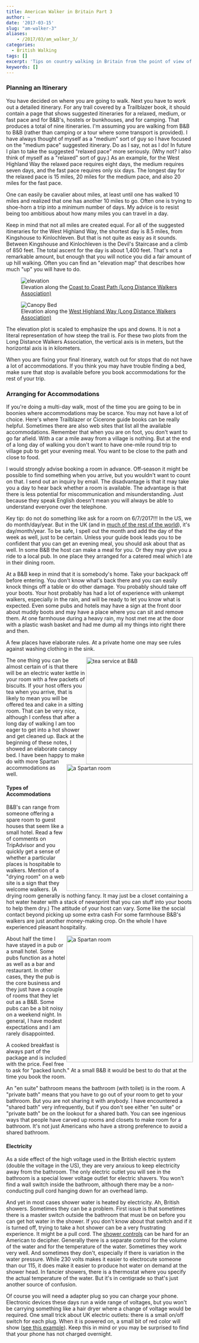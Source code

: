 ```yaml
---
title: American Walker in Britain Part 3
author: ~
date: '2017-03-15'
slug: "am-walker-3"
aliases:
    - /2017/03/am_walker_3/
categories:
  - British Walking
tags: []
excerpt: 'Tips on country walking in Britain from the point of view of an American. The third of three parts.'
keywords: []
---
```


### Planning an Itinerary

You have decided on where you are going to walk. Next you have to work out a detailed itinerary. 
For any trail covered by a Trailblazer book, it should contain a page that shows
suggested itineraries for a relaxed, medium, or fast pace and for B&B's, hostels or bunkhouses, and for camping.
That produces a total of nine itineraries. I'm assuming you
are walking from B&B to B&B (rather than camping  or a tour where some transport is provided).
I have always thought of myself as a "medium" sort of guy so I have focused on the "medium pace" suggested
itinerary. Do as I say, not as I do! In future I plan to take the suggested "relaxed pace" more seriously.
(Why not? I also think of myself as a "relaxed" sort of guy.) As an example, for the West Highland Way the relaxed pace
requires eight days, the medium requires seven days, and the fast pace requires only six days. 
The longest day for the relaxed pace is 15 miles, 20 miles for the medium pace, and also 20 miles for the fast pace.

One can easily be cavalier about miles, at least until one has walked 10 miles and realized that one
has another 10 miles to go. Often one is trying to shoe-horn a trip into a minimum number of days.
My advice is to resist being too ambitious about how many miles you can travel in a day. 

Keep in mind that not all miles are created equal. For all of the suggested itineraries
for the West Highland Way, the shortest day is 8.5 miles, from Kingshouse to Kinlochleven. But that
is not quite as easy as it sounds. Between Kingshouse and Kinlochleven is the Devil's Staircase and
a climb of 850 feet. The total ascent for the day is about 1,400 feet. That's not a remarkable amount,
but enough that you will notice you did a fair amount of up hill walking. Often you can find an
"elevation map" that describes how much "up" you will have to do.
<figure> 
  <img  src="https://www.ldwa.org.uk/ldp/images/TF/87-1-L.png" alt="elevation">
  <figcaption>Elevation along the <a href="https://www.ldwa.org.uk/ldp/members/show_path.php?menu_type=S&path_name=Coast+to+Coast+%28Wainwright%29">Coast to Coast Path (Long Distance Walkers Association)</a> </figcaption>
</figure> 
<figure> 
  <img  src="https://www.ldwa.org.uk/ldp/images/TF/517-1-L.png" alt="Canopy Bed">
  <figcaption>Elevation along the <a href="https://www.ldwa.org.uk/ldp/members/show_path.php?menu_type=S&path_name=West+Highland+Way">West Highland Way (Long Distance Walkers Association)</a> </figcaption>
</figure> 
The elevation plot is scaled to emphasize the ups and downs. It is not a literal representation of how steep the trail is. For these two plots from the Long Distance Walkers Association, the vertical axis is in meters,
but the horizontal axis is in kilometers.

When you are fixing your final itinerary, watch out for stops that do not have a lot
of accommodations. If you think you may have trouble finding a bed,
make sure that stop is available before you book accommodations for the rest of your trip.

### Arranging for Accommodations

If you're doing a multi-day walk, most of the time you are going to be in boonies where accommodations may be scarce. You may not have a lot of choice.
Here's where Trailblazer or Cicerone guide books can be really helpful.
Sometimes there are also web sites that list all the available accommodations.
Remember that when you are on foot, you don't want to go far afield. With a car
a mile away from a village is nothing. But at the end of a long day of walking you don't want to have one-mile round trip to village pub to get your evening meal.
You want to be close to the path and close to food.

I would strongly advise booking a room in advance. Off-season it might be possible
to find something when you arrive, but you wouldn't want to count on that.
I send out an inquiry by email. The disadvantage is that it may take you a
day to hear back whether a room is available. The advantage is that there is
less potential for miscommunication and misunderstanding. Just because they speak
English doesn't mean you will always be able to understand everyone over the
telephone. 

Key tip: do not do something like ask for a room on 6/7/2017!!! In the US, we do month/day/year. But in the UK (and in [much of the rest of the world](https://en.wikipedia.org/wiki/Date_format_by_country)), it's day/month/year. To be safe, I spell out the month and add the day of the week as well, just to be certain. Unless your guide book leads you to be confident that you can get an evening meal, you should ask about that as well. In some B&B the host can make a meal for you. Or they may give you a ride to a local pub. In one
place they arranged for a catered meal which I ate in their dining room.

At a B&B keep in mind that it is somebody's home. Take your backpack off before entering. You don't know what's back there and you can easily knock things off a table or do other damage. You probably should take off your boots. Your host probably has had a lot of experience with unkempt walkers, especially in the rain,
and will be ready to let you know what is expected. Even some pubs and hotels may have a sign at the front door about muddy boots and may have a place where
you can sit and remove them. At one farmhouse during a heavy rain, my host met me at the door with a plastic wash basket and had me dump all my things into right there and then.

A few places have elaborate rules. At a private home one may see rules against washing clothing in the sink.

<img style="float: right;" src="/img/tea_at_b_and_b.png" alt="tea service at B&B" width="288">
The one thing you can be almost certain of is that there will be an electric water kettle in your room with a few packets of biscuits. 
If your host offers you tea when you arrive, that is likely to mean you
will be offered tea and cake in a sitting room. That can be very nice,
although I confess that after a long day of walking I am too eager to
get into a hot shower and get cleaned up.

<img style="float: right;" src="/img/spartan_room.png" alt="a Spartan room" width="341">
Back at the beginning of these notes, I showed an elaborate canopy bed. I have been happy to make do with more Spartan accommodations as well.

#### Types of Accommodations

B&B's can range from someone offering a spare room to guest houses that seem like a small hotel. Read a few of comments on TripAdvisor and you quickly get a sense of whether a particular places is hospitable to walkers. Mention of a "drying room" on
a web site is a sign that they welcome walkers. (A drying room generally is nothing fancy. It may just be a closet containing a hot water heater with a stack of newsprint that you can stuff into your boots to help them dry.) The attitude of
your host can vary. Some like the social contact beyond picking up some extra cash For some farmhouse B&B's walkers are just another money-making crop. On the
whole I have experienced pleasant hospitality. 

<img style="float: right;" src="/img/anchor.png" alt="a Spartan room" width="341">About half the time I have stayed in a pub or a small hotel. Some pubs function as a hotel as well as a bar and
restaurant. In other cases, they the pub is the core business and they just have a
couple of rooms that they let out as a B&B. Some pubs can be a bit noisy on a weekend night. In general, I have modest expectations and I am rarely disappointed.

A cooked breakfast is always part of the package and is included with the price.
Feel free to ask for "packed lunch." At a small B&B it would be best to do that
at the time you book the room.

An "en suite" bathroom means the bathroom (with toilet) is in the room. A "private bath" means that you have to go out of your room to get to your bathroom.
But you are not sharing it with anybody. I have encountered a "shared bath" very
infrequently, but if you don't see either "en suite" or "private bath" be
on the lookout for a shared bath. You can see ingenious ways that people have carved up rooms and closets to make room for a bathroom. It's not just
Americans who have a strong preference to avoid a shared bathroom.

#### Electricity

As a side effect of the high voltage used in the British electric system (double the voltage in the US), they are very anxious to keep electricity away from the bathroom.
The only electric outlet you will see in the bathroom is a special lower voltage outlet for electric shavers. You won't find a wall switch inside the bathroom,
although there may be a non-conducting pull cord hanging down for an overhead lamp.

And yet in most cases shower water is heated by electricity. Ah, British showers.
Sometimes they can be a problem. First issue is that sometimes there is a master switch
outside the bathroom that must be on before you can get hot water in the shower.
If you don't know about that switch and if it is turned off, trying to 
take a hot shower can be a very frustrating experience. It might be a pull cord.
The [shower controls](/img/electric_shower.png) can be hard for an American to
decipher. Generally there is a separate control for the volume of the water
and for the temperature of the water. Sometimes they work very well. And
sometimes they don't, especially if there is variation in
the water pressure. While 230 volts makes it easier to electrocute someone than our 115, it does make it easier to produce hot water on demand at the shower head.
In fancier showers, there is a thermostat where you specify the actual temperature of the water. But it's in centigrade so that's just another source of confusion.

Of course you will need a adapter plug so you can charge your phone. Electronic
devices these days run a wide range of voltages, but you won't be carrying
something like a hair dryer where a change of voltage would be required.
One small trick about UK electric outlets: there is
a small on/off switch for each plug. When it is powered on, a small bit of
red color will show ([see this example](/img/electric_outlet.png)). Keep this in mind or you may be surprised to find that
your phone has not charged overnight.
